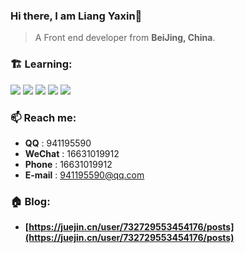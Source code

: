 ### Hi there, I am Liang Yaxin👋

> A Front end developer from **BeiJing, China**.

### 🏗️ Learning:

<code><img src="https://img.shields.io/badge/typescript-%23007ACC.svg?style=for-the-badge&logo=typescript&logoColor=white"/></code>
<code><img src="https://img.shields.io/badge/vuejs-%2335495e.svg?style=for-the-badge&logo=vuedotjs&logoColor=%234FC08D"/></code>
<code><img src="https://img.shields.io/badge/react-%2320232a.svg?style=for-the-badge&logo=react&logoColor=%2361DAFB"/></code>
<code><img src="https://img.shields.io/badge/node.js-6DA55F?style=for-the-badge&logo=node.js&logoColor=white"/></code>
<code><img src="https://img.shields.io/badge/.NET-512BD4?style=for-the-badge&logo=.NET&Color=white"/></code>


### 📫 Reach me:

- **QQ** : 941195590
- **WeChat** : 16631019912
- **Phone** : 16631019912
- **E-mail** : 941195590@qq.com


### 🏠 Blog:

- **[https://juejin.cn/user/732729553454176/posts](https://juejin.cn/user/732729553454176/posts)**